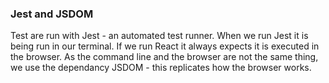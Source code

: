 ### Jest and JSDOM
Test are run with Jest - an automated test runner. When we run Jest it is being run in our terminal. If we run React it always expects it is executed in the browser. As the command line and the browser are not the same thing, we use the dependancy JSDOM - this replicates how the browser works. 
